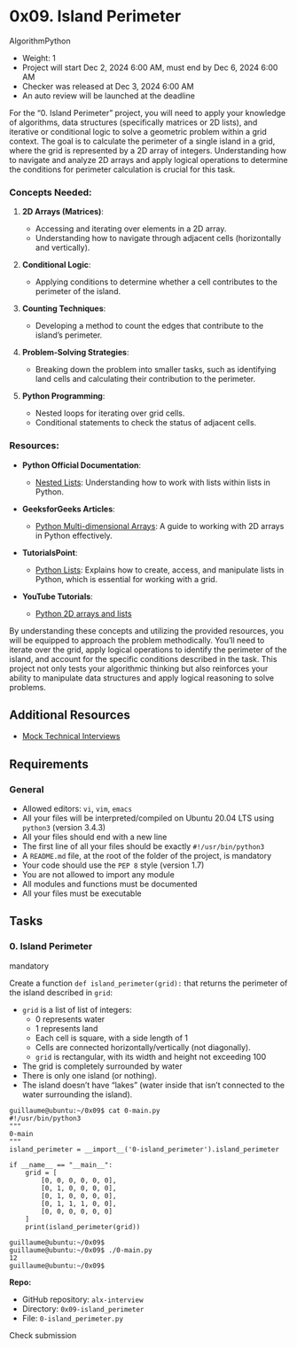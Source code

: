 # 0x09. Island Perimeter

AlgorithmPython

-   Weight: 1
-   Project will start Dec 2, 2024 6:00 AM, must end by Dec 6, 2024 6:00 AM
-   Checker was released at Dec 3, 2024 6:00 AM
-   An auto review will be launched at the deadline

For the “0. Island Perimeter” project, you will need to apply your knowledge of algorithms, data structures (specifically matrices or 2D lists), and iterative or conditional logic to solve a geometric problem within a grid context. The goal is to calculate the perimeter of a single island in a grid, where the grid is represented by a 2D array of integers. Understanding how to navigate and analyze 2D arrays and apply logical operations to determine the conditions for perimeter calculation is crucial for this task.

### Concepts Needed:

1.  **2D Arrays (Matrices)**:
    
    -   Accessing and iterating over elements in a 2D array.
    -   Understanding how to navigate through adjacent cells (horizontally and vertically).
2.  **Conditional Logic**:
    
    -   Applying conditions to determine whether a cell contributes to the perimeter of the island.
3.  **Counting Techniques**:
    
    -   Developing a method to count the edges that contribute to the island’s perimeter.
4.  **Problem-Solving Strategies**:
    
    -   Breaking down the problem into smaller tasks, such as identifying land cells and calculating their contribution to the perimeter.
5.  **Python Programming**:
    
    -   Nested loops for iterating over grid cells.
    -   Conditional statements to check the status of adjacent cells.

### Resources:

-   **Python Official Documentation**:
    
    -   [Nested Lists](https://intranet.alxswe.com/rltoken/8SPalOgoGDWQChVbct0p1g "Nested Lists"): Understanding how to work with lists within lists in Python.
-   **GeeksforGeeks Articles**:
    
    -   [Python Multi-dimensional Arrays](https://intranet.alxswe.com/rltoken/IYcYmeVlCfF-F7Szn1fzfQ "Python Multi-dimensional Arrays"): A guide to working with 2D arrays in Python effectively.
-   **TutorialsPoint**:
    
    -   [Python Lists](https://intranet.alxswe.com/rltoken/TZ8UtQaRxN5cFf8c1TB-rw "Python Lists"): Explains how to create, access, and manipulate lists in Python, which is essential for working with a grid.
-   **YouTube Tutorials**:
    
    -   [Python 2D arrays and lists](https://intranet.alxswe.com/rltoken/H7SwlI_XYDpwYonNYKXQfg "Python 2D arrays and lists")

By understanding these concepts and utilizing the provided resources, you will be equipped to approach the problem methodically. You’ll need to iterate over the grid, apply logical operations to identify the perimeter of the island, and account for the specific conditions described in the task. This project not only tests your algorithmic thinking but also reinforces your ability to manipulate data structures and apply logical reasoning to solve problems.

## Additional Resources

-   [Mock Technical Interviews](https://intranet.alxswe.com/rltoken/9ZYjQgC9HvOLZiHxmgd89Q "Mock Technical Interviews")

## Requirements

### General

-   Allowed editors: `vi`, `vim`, `emacs`
-   All your files will be interpreted/compiled on Ubuntu 20.04 LTS using `python3` (version 3.4.3)
-   All your files should end with a new line
-   The first line of all your files should be exactly `#!/usr/bin/python3`
-   A `README.md` file, at the root of the folder of the project, is mandatory
-   Your code should use the `PEP 8` style (version 1.7)
-   You are not allowed to import any module
-   All modules and functions must be documented
-   All your files must be executable

## Tasks

### 0\. Island Perimeter

mandatory

Create a function `def island_perimeter(grid):` that returns the perimeter of the island described in `grid`:

-   `grid` is a list of list of integers:
    -   0 represents water
    -   1 represents land
    -   Each cell is square, with a side length of 1
    -   Cells are connected horizontally/vertically (not diagonally).
    -   `grid` is rectangular, with its width and height not exceeding 100
-   The grid is completely surrounded by water
-   There is only one island (or nothing).
-   The island doesn’t have “lakes” (water inside that isn’t connected to the water surrounding the island).

```
guillaume@ubuntu:~/0x09$ cat 0-main.py
#!/usr/bin/python3
"""
0-main
"""
island_perimeter = __import__('0-island_perimeter').island_perimeter

if __name__ == "__main__":
    grid = [
        [0, 0, 0, 0, 0, 0],
        [0, 1, 0, 0, 0, 0],
        [0, 1, 0, 0, 0, 0],
        [0, 1, 1, 1, 0, 0],
        [0, 0, 0, 0, 0, 0]
    ]
    print(island_perimeter(grid))

guillaume@ubuntu:~/0x09$ 
guillaume@ubuntu:~/0x09$ ./0-main.py
12
guillaume@ubuntu:~/0x09$ 
```

**Repo:**

-   GitHub repository: `alx-interview`
-   Directory: `0x09-island_perimeter`
-   File: `0-island_perimeter.py`

Check submission

